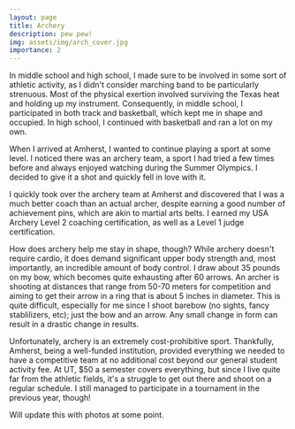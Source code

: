 ```yaml
---
layout: page
title: Archery
description: pew pew!
img: assets/img/arch_cover.jpg
importance: 2
---
```


In middle school and high school, I made sure to be involved in some sort of athletic activity, as I didn't consider marching band to be particularly strenuous. Most of the physical exertion involved surviving the Texas heat and holding up my instrument. Consequently, in middle school, I participated in both track and basketball, which kept me in shape and occupied. In high school, I continued with basketball and ran a lot on my own.

When I arrived at Amherst, I wanted to continue playing a sport at some level. I noticed there was an archery team, a sport I had tried a few times before and always enjoyed watching during the Summer Olympics. I decided to give it a shot and quickly fell in love with it.

I quickly took over the archery team at Amherst and discovered that I was a much better coach than an actual archer, despite earning a good number of achievement pins, which are akin to martial arts belts. I earned my USA Archery Level 2 coaching certification, as well as a Level 1 judge certification.

How does archery help me stay in shape, though? While archery doesn't require cardio, it does demand significant upper body strength and, most importantly, an incredible amount of body control. I draw about 35 pounds on my bow, which becomes quite exhausting after 60 arrows. An archer is shooting at distances that range from 50-70 meters for competition and aiming to get their arrow in a ring that is about 5 inches in diameter. This is quite difficult, especially for me since I shoot barebow (no sights, fancy stablilizers, etc); just the bow and an arrow. Any small change in form can result in a drastic change in results.

Unfortunately, archery is an extremely cost-prohibitive sport. Thankfully, Amherst, being a well-funded institution, provided everything we needed to have a competitive team at no additional cost beyond our general student activity fee. At UT, $50 a semester covers everything, but since I live quite far from the athletic fields, it's a struggle to get out there and shoot on a regular schedule. I still managed to participate in a tournament in the previous year, though!

Will update this with photos at some point.
